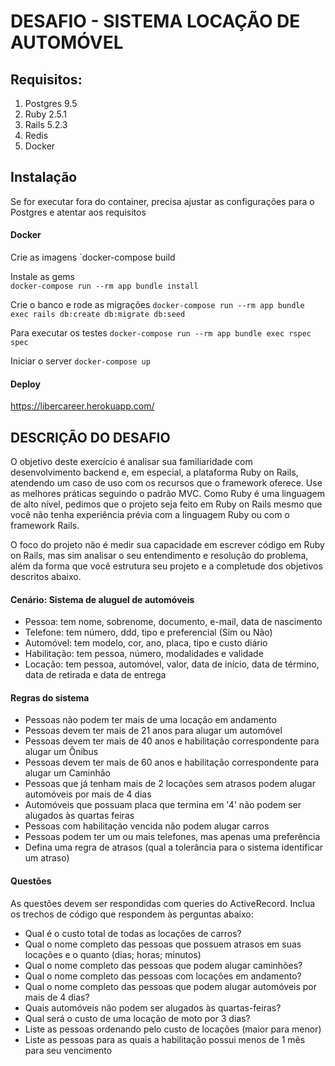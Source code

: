 # DESAFIO - SISTEMA LOCAÇÃO DE AUTOMÓVEL

## Requisitos: 

1. Postgres 9.5
2. Ruby 2.5.1
3. Rails 5.2.3
4. Redis
6. Docker

## Instalação

Se for executar fora do container, precisa ajustar as configurações para o Postgres e atentar aos requisitos

#### Docker

Crie as imagens
`docker-compose build

Instale as gems  
`docker-compose run --rm app bundle install`

Crie o banco e rode as migrações 
`docker-compose run --rm app bundle exec rails db:create db:migrate db:seed`

Para executar os testes
`docker-compose run --rm app bundle exec rspec spec`

Iniciar o server
`docker-compose up`

#### Deploy 

https://libercareer.herokuapp.com/

## DESCRIÇÃO DO DESAFIO 

O objetivo deste exercício é analisar sua familiaridade com desenvolvimento
backend e, em especial, a plataforma Ruby on Rails, atendendo um caso de uso
com os recursos que o framework oferece. Use as melhores práticas seguindo o
padrão MVC. Como Ruby é uma linguagem de alto nível, pedimos que o projeto
seja feito em Ruby on Rails mesmo que você não tenha experiência prévia com
a linguagem Ruby ou com o framework Rails.

O foco do projeto não é medir sua capacidade em escrever código em Ruby on
Rails, mas sim analisar o seu entendimento e resolução do problema, além da
forma que você estrutura seu projeto e a completude dos objetivos descritos
abaixo.

#### Cenário: Sistema de aluguel de automóveis

* Pessoa: tem nome, sobrenome, documento, e-mail, data de nascimento
* Telefone: tem número, ddd, tipo e preferencial (Sim ou Não)
* Automóvel: tem modelo, cor, ano, placa, tipo e custo diário
* Habilitação: tem pessoa, número, modalidades e validade
* Locação: tem pessoa, automóvel, valor, data de início, data de término, data de retirada e data de entrega

#### Regras do sistema

* Pessoas não podem ter mais de uma locação em andamento
* Pessoas devem ter mais de 21 anos para alugar um automóvel
* Pessoas devem ter mais de 40 anos e habilitação correspondente para alugar um Ônibus
* Pessoas devem ter mais de 60 anos e habilitação correspondente para alugar um Caminhão
* Pessoas que já tenham mais de 2 locações sem atrasos podem alugar automóveis por mais de 4 dias
* Automóveis que possuam placa que termina em '4' não podem ser alugados às quartas feiras
* Pessoas com habilitação vencida não podem alugar carros
* Pessoas podem ter um ou mais telefones, mas apenas uma preferência
* Defina uma regra de atrasos (qual a tolerância para o sistema identificar um atraso)

#### Questões

As questões devem ser respondidas com queries do ActiveRecord. Inclua os trechos de código que respondem às perguntas abaixo:

* Qual é o custo total de todas as locações de carros?
* Qual o nome completo das pessoas que possuem atrasos em suas locações e o quanto (dias; horas; minutos)
* Qual o nome completo das pessoas que podem alugar caminhões?
* Qual o nome completo das pessoas com locações em andamento?
* Qual o nome completo das pessoas que podem alugar automóveis por mais de 4 dias?
* Quais automóveis não podem ser alugados às quartas-feiras?
* Qual será o custo de uma locação de moto por 3 dias?
* Liste as pessoas ordenando pelo custo de locações (maior para menor)
* Liste as pessoas para as quais a habilitação possui menos de 1 mês para seu vencimento
